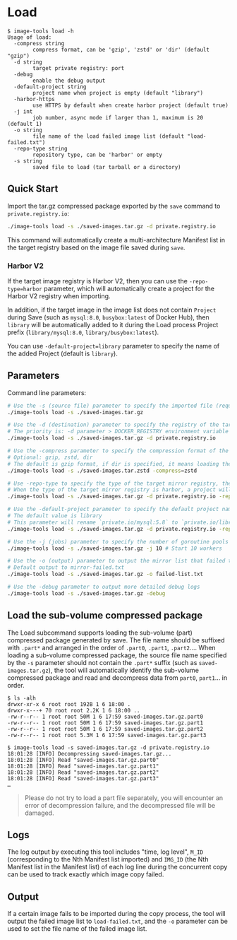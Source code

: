 # Load

```console
$ image-tools load -h
Usage of load:
  -compress string
        compress format, can be 'gzip', 'zstd' or 'dir' (default "gzip")
  -d string
        target private registry: port
  -debug
        enable the debug output
  -default-project string
        project name when project is empty (default "library")
  -harbor-https
        use HTTPS by default when create harbor project (default true)
  -j int
        job number, async mode if larger than 1, maximum is 20 (default 1)
  -o string
        file name of the load failed image list (default "load-failed.txt")
  -repo-type string
        repository type, can be 'harbor' or empty
  -s string
        saved file to load (tar tarball or a directory)
```

## Quick Start

Import the tar.gz compressed package exported by the `save` command to `private.registry.io`:

```sh
./image-tools load -s ./saved-images.tar.gz -d private.registry.io
```

This command will automatically create a multi-architecture Manifest list in the target registry based on the image file saved during `save`.

### Harbor V2

If the target image registry is Harbor V2, then you can use the `-repo-type=harbor` parameter, which will automatically create a project for the Harbor V2 registry when importing.

In addition, if the target image in the image list does not contain `Project` during Save (such as `mysql:8.0`, `busybox:latest` of Docker Hub), then `library` will be automatically added to it during the Load process Project prefix (`library/mysql:8.0`, `library/busybox:latest`).

You can use `-default-project=library` parameter to specify the name of the added Project (default is `library`).

## Parameters

Command line parameters:

```sh
# Use the -s (source file) parameter to specify the imported file (required parameter)
./image-tools load -s ./saved-images.tar.gz

# Use the -d (destination) parameter to specify the registry of the target image
# The priority is: -d parameter > DOCKER_REGISTRY environment variable
./image-tools load -s ./saved-images.tar.gz -d private.registry.io

# Use the -compress parameter to specify the compression format of the imported file
# Optional: gzip, zstd, dir
# The default is gzip format, if dir is specified, it means loading the image from the folder without decompressing it
./image-tools load -s ./saved-images.tar.zstd -compress=zstd

# Use -repo-type to specify the type of the target mirror registry, the default is an empty string, and it can be set to "harbor"
# When the type of the target mirror registry is harbor, a project will be automatically created for the target mirror
./image-tools load -s ./saved-images.tar.gz -d private.registry.io -repo-type=harbor

# Use the -default-project parameter to specify the default project name
# The default value is library
# This parameter will rename `private.io/mysql:5.8` to `private.io/library/mysql:5.8`
./image-tools load -s ./saved-images.tar.gz -d private.registry.io -repo-type=harbor -default-project=library

# Use the -j (jobs) parameter to specify the number of goroutine pools and import images concurrently (support 1~20 jobs)
./image-tools load -s ./saved-images.tar.gz -j 10 # Start 10 workers

# Use the -o (output) parameter to output the mirror list that failed to load to the specified file
# Default output to mirror-failed.txt
./image-tools load -s ./saved-images.tar.gz -o failed-list.txt

# Use the -debug parameter to output more detailed debug logs
./image-tools load -s ./saved-images.tar.gz -debug
```

## Load the sub-volume compressed package

The Load subcommand supports loading the sub-volume (part) compressed package generated by save. The file name should be suffixed with `.part*` and arranged in the order of `.part0`, `.part1`, `.part2`.... When loading a sub-volume compressed package, the source file name specified by the `-s` parameter should not contain the `.part*` suffix (such as `saved-images.tar.gz`), the tool will automatically identify the sub-volume compressed package and read and decompress data from `part0`, `part1`... in order.

```console
$ ls -alh
drwxr-xr-x 6 root root 192B 1 6 18:00 .
drwxr-x---+ 70 root root 2.2K 1 6 18:00 ..
-rw-r--r-- 1 root root 50M 1 6 17:59 saved-images.tar.gz.part0
-rw-r--r-- 1 root root 50M 1 6 17:59 saved-images.tar.gz.part1
-rw-r--r-- 1 root root 50M 1 6 17:59 saved-images.tar.gz.part2
-rw-r--r-- 1 root root 5.3M 1 6 17:59 saved-images.tar.gz.part3

$ image-tools load -s saved-images.tar.gz -d private.registry.io
18:01:28 [INFO] Decompressing saved-images.tar.gz...
18:01:28 [INFO] Read "saved-images.tar.gz.part0"
18:01:28 [INFO] Read "saved-images.tar.gz.part1"
18:01:28 [INFO] Read "saved-images.tar.gz.part2"
18:01:28 [INFO] Read "saved-images.tar.gz.part3"
…
```

> Please do not try to load a part file separately, you will encounter an error of decompression failure, and the decompressed file will be damaged.

## Logs

The log output by executing this tool includes "time, log level", `M_ID` (corresponding to the Nth Manifest list imported) and `IMG_ID` (the Nth Manifest list in the Manifest list) of each log line during the concurrent copy can be used to track exactly which image copy failed.

## Output

If a certain image fails to be imported during the copy process, the tool will output the failed image list to `load-failed.txt`, and the `-o` parameter can be used to set the file name of the failed image list.
